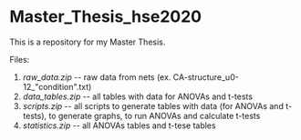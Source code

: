 # Master_Thesis_hse2020

This is a repository for my Master Thesis.

Files:
1. *raw_data.zip* -- raw data from nets (ex. CA-structure_u0-12_"condition".txt) 
2. *data_tables.zip* -- all tables with data for ANOVAs and t-tests 
3. *scripts.zip* -- all scripts to generate tables with data (for ANOVAs and t-tests), to generate graphs, to run ANOVAs and calculate t-tests 
4. *statistics.zip* -- all ANOVAs tables and t-tesе tables
